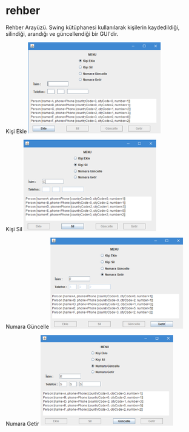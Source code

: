 # rehber
Rehber Arayüzü. Swing kütüphanesi kullanılarak kişilerin kaydedildiği, silindiği, arandığı ve güncellendiği bir GUI'dir.

Kişi Ekle
![](images/kisi_ekle.PNG)

Kişi Sil
![](images/kisi_sil.PNG)

Numara Güncelle
![](images/num_getir.PNG)

Numara Getir
![](images/num_guncelle.PNG)

